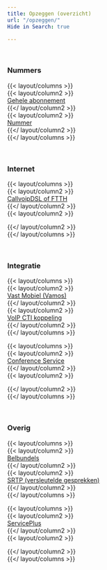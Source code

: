 ```yaml
---
title: Opzeggen (overzicht)
url: "/opzeggen/"
Hide in Search: true

---
```

<br>

### Nummers

{{< layout/columns >}}  
{{< layout/column2 >}}  
[Gehele abonnement](/opzeggen/abonnement/)  
{{</ layout/column2 >}}  
{{< layout/column2 >}}  
[Nummer](/opzeggen/nummer/)  
{{</ layout/column2 >}}  
{{</ layout/columns >}}

<br>

### Internet

{{< layout/columns >}}  
{{< layout/column2 >}}  
[CallvoipDSL of FTTH](/opzeggen/internet-callvoip/)  
{{</ layout/column2 >}}  
{{< layout/column2 >}}  
  
{{</ layout/column2 >}}  
{{</ layout/columns >}}

<br>

### Integratie

{{< layout/columns >}}  
{{< layout/column2 >}}  
[Vast Mobiel (Vamos)](/opzeggen/vamos/)  
{{</ layout/column2 >}}  
{{< layout/column2 >}}  
[VoIP CTI koppeling](/opzeggen/voipcti/)  
{{</ layout/column2 >}}  
{{</ layout/columns >}}

{{< layout/columns >}}  
{{< layout/column2 >}}  
[Conference Service](/opzeggen/conference/)  
{{</ layout/column2 >}}  
{{< layout/column2 >}}

{{</ layout/column2 >}}  
{{</ layout/columns >}}

<br>

### Overig

{{< layout/columns >}}  
{{< layout/column2 >}}  
[Belbundels](/aanvragen/belbundel/)  
{{</ layout/column2 >}}  
{{< layout/column2 >}}  
[SRTP (versleutelde gesprekken)](/aanvragen/srtp/)  
{{</ layout/column2 >}}  
{{</ layout/columns >}}

{{< layout/columns >}}  
{{< layout/column2 >}}  
[ServicePlus](/aanvragen/serviceplus/)  
{{</ layout/column2 >}}  
{{< layout/column2 >}}

{{</ layout/column2 >}}  
{{</ layout/columns >}}